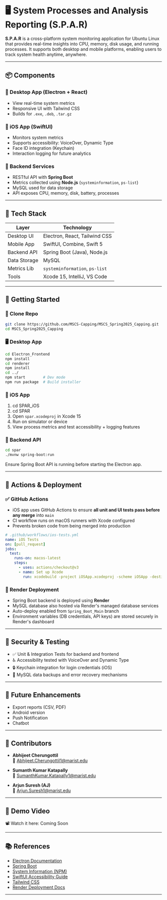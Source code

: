 # 🖥️ System Processes and Analysis Reporting (S.P.A.R)

**S.P.A.R** is a cross-platform system monitoring application for Ubuntu Linux that provides real-time insights into CPU, memory, disk usage, and running processes. It supports both desktop and mobile platforms, enabling users to track system health anytime, anywhere.

---

## 📦 Components

### 🔹 Desktop App (Electron + React)
- View real-time system metrics
- Responsive UI with Tailwind CSS
- Builds for `.exe`, `.deb`, `.tar.gz`

### 🔹 iOS App (SwiftUI)
- Monitors system metrics
- Supports accessibility: VoiceOver, Dynamic Type
- Face ID integration (Keychain)
- Interaction logging for future analytics

### 🔹 Backend Services
- RESTful API with **Spring Boot**
- Metrics collected using **Node.js** (`systeminformation`, `ps-list`)
- MySQL used for data storage
- API exposes CPU, memory, disk, battery, processes

---

## 🧰 Tech Stack

| Layer        | Technology                     |
|--------------|---------------------------------|
| Desktop UI   | Electron, React, Tailwind CSS   |
| Mobile App   | SwiftUI, Combine, Swift 5        |
| Backend API  | Spring Boot (Java), Node.js     |
| Data Storage | MySQL                           |
| Metrics Lib  | `systeminformation`, `ps-list`  |
| Tools        | Xcode 15, IntelliJ, VS Code        |

---

## 🚀 Getting Started

### 📁 Clone Repo
```bash
git clone https://github.com/MSCS-Capping/MSCS_Spring2025_Capping.git
cd MSCS_Spring2025_Capping
```

### 🖥️ Desktop App
```bash
cd Electron_Frontend
npm install
cd renderer
npm install
cd ../
npm start        # Dev mode
npm run package  # Build installer
```

### 📱 iOS App
1. cd SPAR_iOS
2. cd SPAR
1. Open `spar.xcodeproj` in Xcode 15
2. Run on simulator or device
3. View process metrics and test accessibility + logging features

### 🔧 Backend API
```bash
cd spar
./mvnw spring-boot:run
```

Ensure Spring Boot API is running before starting the Electron app.

---

## 🔄 Actions & Deployment

### ✅ GitHub Actions

- iOS app uses GitHub Actions to ensure **all unit and UI tests pass before any merge** into `main`
- CI workflow runs on macOS runners with Xcode configured
- Prevents broken code from being merged into production

```yaml
# .github/workflows/ios-tests.yml
name: iOS Tests
on: [pull_request]
jobs:
  test:
    runs-on: macos-latest
    steps:
      - uses: actions/checkout@v3
      - name: Set up Xcode
        run: xcodebuild -project iOSApp.xcodeproj -scheme iOSApp -destination 'platform=iOS Simulator,name=iPhone 14' test
```

### 🚀 Render Deployment

- Spring Boot backend is deployed using **Render**
- MySQL database also hosted via Render's managed database services
- Auto-deploy enabled from `Spring_Boot_Main` branch
- Environment variables (DB credentials, API keys) are stored securely in Render's dashboard

---

## 🔐 Security & Testing

- ✅ Unit & Integration Tests for backend and frontend
- ♿ Accessibility tested with VoiceOver and Dynamic Type
- 🔒 Keychain integration for login credentials (iOS)
- 🔄 MySQL data backups and error recovery mechanisms

---

## 🌱 Future Enhancements

- Export reports (CSV, PDF)
- Android version
- Push Notification
- Chatbot

---

## 👥 Contributors

- **Abhijeet Cherungottil**  
  📧 [Abhijeet.Cherungottil1@marist.edu](mailto:Abhijeet.Cherungottil1@marist.edu)

- **Sumanth Kumar Katapally**  
  📧 [SumanthKumar.Katapally1@marist.edu](mailto:SumanthKumar.Katapally1@marist.edu)

- **Arjun Suresh (AJ)**  
  📧 [Arjun.Suresh1@marist.edu](mailto:Arjun.Suresh1@marist.edu)

---

## 🎥 Demo Video

📽️ Watch it here:  Coming Soon
[]()

---

## 📚 References

- [Electron Documentation](https://www.electronjs.org/docs/latest)
- [Spring Boot](https://spring.io/projects/spring-boot)
- [System Information (NPM)](https://www.npmjs.com/package/systeminformation)
- [SwiftUI Accessibility Guide](https://developer.apple.com/documentation/swiftui/accessibility)
- [Tailwind CSS](https://tailwindcss.com/)
- [Render Deployment Docs](https://render.com/docs/deploy-a-java-spring-boot-app)

---
